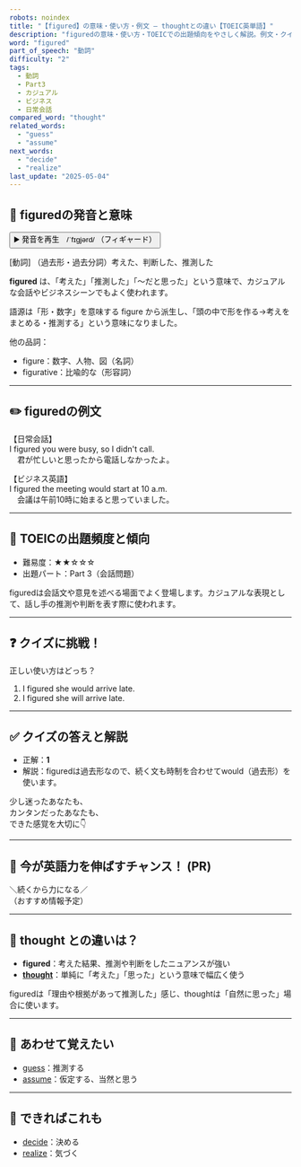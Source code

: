 ```yaml
---
robots: noindex
title: "【figured】の意味・使い方・例文 ― thoughtとの違い【TOEIC英単語】"
description: "figuredの意味・使い方・TOEICでの出題傾向をやさしく解説。例文・クイズ付きでthoughtとの違いもわかりやすく学べます。"
word: "figured"
part_of_speech: "動詞"
difficulty: "2"
tags:
  - 動詞
  - Part3
  - カジュアル
  - ビジネス
  - 日常会話
compared_word: "thought"
related_words:
  - "guess"
  - "assume"
next_words:
  - "decide"
  - "realize"
last_update: "2025-05-04"
---
```


## 🔰 figuredの発音と意味

<button class="play-audio" onclick="playTTS('figured')">
  <span class="play-audio-main">
    ▶️ 発音を再生　/ˈfɪɡjərd/
  </span>
  <span class="play-audio-sub">
    （フィギャード）
  </span>
</button>

[動詞] （過去形・過去分詞）考えた、判断した、推測した

**figured** は、「考えた」「推測した」「～だと思った」という意味で、カジュアルな会話やビジネスシーンでもよく使われます。

語源は「形・数字」を意味する figure から派生し、「頭の中で形を作る→考えをまとめる・推測する」という意味になりました。

他の品詞：  
- figure：数字、人物、図（名詞）
- figurative：比喩的な（形容詞）

---

## ✏️ figuredの例文

【日常会話】  
I figured you were busy, so I didn't call.  
　君が忙しいと思ったから電話しなかったよ。

【ビジネス英語】  
I figured the meeting would start at 10 a.m.  
　会議は午前10時に始まると思っていました。

---

## 🎯 TOEICの出題頻度と傾向

- 難易度：★★☆☆☆
- 出題パート：Part 3（会話問題）

figuredは会話文や意見を述べる場面でよく登場します。カジュアルな表現として、話し手の推測や判断を表す際に使われます。

---

## ❓ クイズに挑戦！

正しい使い方はどっち？

1. I figured she would arrive late.  
2. I figured she will arrive late.

---

## ✅ クイズの答えと解説

- 正解：**1**
- 解説：figuredは過去形なので、続く文も時制を合わせてwould（過去形）を使います。

少し迷ったあなたも、  
カンタンだったあなたも、  
できた感覚を大切に👇️

---

## 🚀 今が英語力を伸ばすチャンス！ (PR)

<div class="info-center">
＼続くから力になる／<br>  
（おすすめ情報予定）
</div>

---

## 🤔  thought との違いは？

- **figured**：考えた結果、推測や判断をしたニュアンスが強い
- **[thought](/word/thought/)**：単純に「考えた」「思った」という意味で幅広く使う

figuredは「理由や根拠があって推測した」感じ、thoughtは「自然に思った」場合に使います。

---

## 🧩 あわせて覚えたい

- [guess](/word/guess/)：推測する
- [assume](/word/assume/)：仮定する、当然と思う

---

## 📖 できればこれも

- [decide](/word/decide/)：決める
- [realize](/word/realize/)：気づく

<!-- cvid: aid13_bid33 -->
